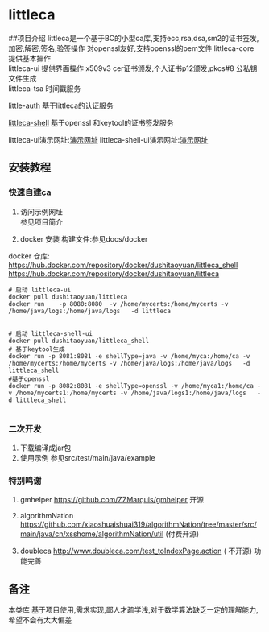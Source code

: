 # littleca

##项目介绍
littleca是一个基于BC的小型ca库,支持ecc,rsa,dsa,sm2的证书签发,加密,解密,签名,验签操作
对openssl友好,支持openssl的pem文件
littleca-core 提供基本操作  
littleca-ui 提供界面操作 x509v3 cer证书颁发,个人证书p12颁发,pkcs#8 公私钥文件生成  
littleca-tsa 时间戳服务

[little-auth](little-auth/little-auth.md) 基于littleca的认证服务  

[littleca-shell](littleca-shell/littleca-shell.md)  基于openssl 和keytool的证书签发服务  


littleca-ui演示网址:[演示网址](https://caui.taoyuanx.com/)
littleca-shell-ui演示网址:[演示网址](https://cashellui.taoyuanx.com/)

## 安装教程

### 快速自建ca
1. 访问示例网址  
参见项目简介

2. docker 安装
构建文件:参见docs/docker  

docker 仓库:  
https://hub.docker.com/repository/docker/dushitaoyuan/littleca_shell  
https://hub.docker.com/repository/docker/dushitaoyuan/littleca  
```shell script
# 启动 littleca-ui
docker pull dushitaoyuan/littleca
docker run    -p 8080:8080  -v /home/mycerts:/home/mycerts -v /home/java/logs:/home/java/logs   -d littleca 


# 启动 littleca-shell-ui
docker pull dushitaoyuan/littleca_shell
# 基于keytool生成
docker run -p 8081:8081 -e shellType=java -v /home/myca:/home/ca -v /home/mycerts:/home/mycerts -v /home/java/logs:/home/java/logs   -d littleca_shell
#基于openssl
docker run -p 8082:8081 -e shellType=openssl -v /home/myca1:/home/ca -v /home/mycerts1:/home/mycerts -v /home/java/logs1:/home/java/logs   -d littleca_shell


```


### 二次开发

1. 下载编译成jar包
2. 使用示例
参见src/test/main/java/example

### 特别鸣谢

1. gmhelper https://github.com/ZZMarquis/gmhelper 
开源

2. algorithmNation https://github.com/xiaoshuaishuai319/algorithmNation/tree/master/src/main/java/cn/xsshome/algorithmNation/util
(付费开源)
3. doubleca http://www.doubleca.com/test_toIndexPage.action
( 不开源) 功能完善

## 备注
本类库 基于项目使用,需求实现,鄙人才疏学浅,对于数学算法缺乏一定的理解能力,希望不会有太大偏差

